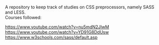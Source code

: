 A repository to keep track of studies on CSS preprocessors, namely SASS and LESS.  
Courses followed:

https://www.youtube.com/watch?v=nu5mdN2JIwM  
https://www.youtube.com/watch?v=YD91G8DdUsw
https://www.w3schools.com/sass/default.asp